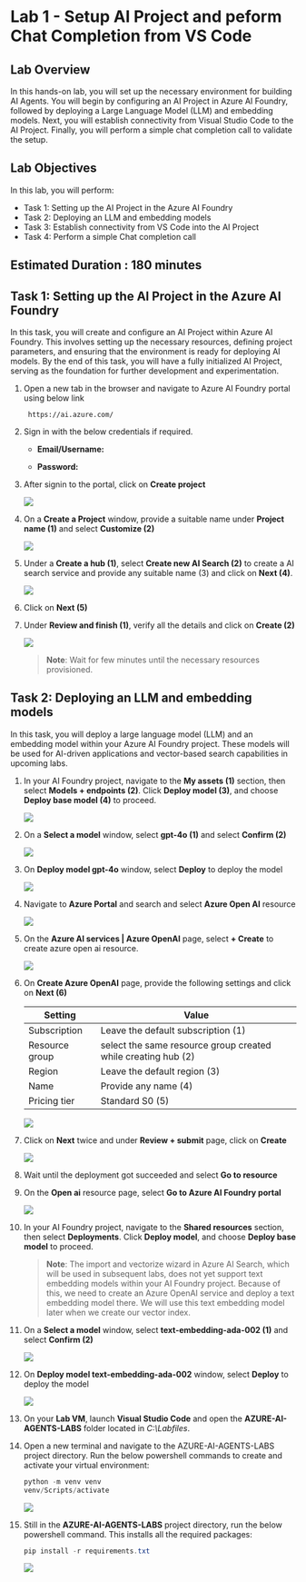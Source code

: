# Lab 1 - Setup AI Project and peform Chat Completion from VS Code

## Lab Overview

In this hands-on lab, you will set up the necessary environment for building AI Agents. You will begin by configuring an AI Project in Azure AI Foundry, followed by deploying a Large Language Model (LLM) and embedding models. Next, you will establish connectivity from Visual Studio Code to the AI Project. Finally, you will perform a simple chat completion call to validate the setup.

## Lab Objectives

In this lab, you will perform:

- Task 1: Setting up the AI Project in the Azure AI Foundry
- Task 2: Deploying an LLM and embedding models
- Task 3: Establish connectivity from VS Code into the AI Project
- Task 4: Perform a simple Chat completion call

## Estimated Duration : 180 minutes

## Task 1: Setting up the AI Project in the Azure AI Foundry

In this task, you will create and configure an AI Project within Azure AI Foundry. This involves setting up the necessary resources, defining project parameters, and ensuring that the environment is ready for deploying AI models. By the end of this task, you will have a fully initialized AI Project, serving as the foundation for further development and experimentation.

1. Open a new tab in the browser and navigate to Azure AI Foundry portal using below link

   ```
    https://ai.azure.com/
   ```
1. Sign in with the below credentials if required.

   - **Email/Username:** <inject key="AzureAdUserEmail"></inject>

   - **Password:** <inject key="AzureAdUserPassword"></inject>

1. After signin to the portal, click on **Create project**

   ![](./media/lab1-1.png)

1. On a **Create a Project** window, provide a suitable name under **Project name (1)** and select **Customize (2)**

   ![](./media/lab1-2.png)

1. Under a **Create a hub (1)**, select **Create new AI Search (2)** to create a AI search service and provide any suitable name (3) and click on **Next (4)**. 

   ![](./media/lab1-3.png)

1. Click on **Next (5)**

1. Under **Review and finish (1)**, verify all the details and click on **Create (2)**

   ![](./media/lab1-4.png)

   >**Note**: Wait for few minutes until the necessary resources provisioned.

## Task 2: Deploying an LLM and embedding models

In this task, you will deploy a large language model (LLM) and an embedding model within your Azure AI Foundry project. These models will be used for AI-driven applications and vector-based search capabilities in upcoming labs.

1. In your AI Foundry project, navigate to the **My assets (1)** section, then select **Models + endpoints (2)**. Click **Deploy model (3)**, and choose **Deploy base model (4)** to proceed.

   ![](./media/lab1-5.png)

1. On a **Select a model** window, select **gpt-4o (1)** and select **Confirm (2)**

   ![](./media/lab1-6.png)

1. On **Deploy model gpt-4o** window, select **Deploy** to deploy the model

   ![](./media/lab1-7.png)

1. Navigate to **Azure Portal** and search and select **Azure Open AI** resource

   ![](./media/lab1-10.png)

1. On the **Azure AI services | Azure OpenAI** page, select **+ Create** to create azure open ai resource.

   ![](./media/lab1-11.png)

1. On **Create Azure OpenAI** page, provide the following settings and click on **Next (6)**

   | Setting | Value | 
   | --- | --- |
   | Subscription | Leave the default subscription (1) |
   | Resource group | select the same resource group created while creating hub (2) |
   | Region | Leave the default region (3) |
   | Name | Provide any name (4) |
   | Pricing tier | Standard S0 (5) |

   ![](./media/lab1-13.png)

1. Click on **Next** twice and under **Review + submit** page, click on **Create**
 
   ![](./media/lab1-12.png)

1. Wait until the deployment got succeeded and select **Go to resource**

1. On the **Open ai** resource page, select **Go to Azure AI Foundry portal**

   ![](./media/lab1-14.png)

1. In your AI Foundry project, navigate to the **Shared resources** section, then select **Deployments**. Click **Deploy model**, and choose **Deploy base model** to proceed.

   >**Note**: The import and vectorize wizard in Azure AI Search, which will be used in subsequent labs, does not yet support text embedding models within your AI Foundry project. Because of this, we need to create an Azure OpenAI service and deploy a text embedding model there. We will use this text embedding model later when we create our vector index.

1. On a **Select a model** window, select **text-embedding-ada-002 (1)** and select **Confirm (2)**

   ![](./media/lab1-8.png)

1. On **Deploy model text-embedding-ada-002** window, select **Deploy** to deploy the model

   ![](./media/lab1-15.png)

1. On your **Lab VM**, launch **Visual Studio Code** and open the **AZURE-AI-AGENTS-LABS** folder located in *C:\Labfiles*.

1. Open a new terminal and navigate to the AZURE-AI-AGENTS-LABS project directory. Run the below powershell commands to create and activate your virtual environment:

   ```powershell
   python -m venv venv
   venv/Scripts/activate
   ```

   ![](./media/lab1-16.png)

1. Still in the **AZURE-AI-AGENTS-LABS** project directory, run the below powershell command. This installs all the required packages:

   ```powershell
   pip install -r requirements.txt
   ```
   ![](./media/lab1-17.png)

